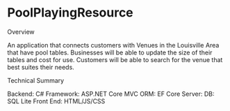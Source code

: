# PoolPlayingResource

Overview

An application that connects customers with Venues in the Louisville Area that have pool tables. Businesses will be able to update the size of their tables and cost for use. Customers will be able to search for the venue that best suites their needs. 

Technical Summary

Backend: C#
Framework: ASP.NET Core MVC
ORM: EF Core
Server:
DB: SQL Lite
Front End: HTML/JS/CSS

